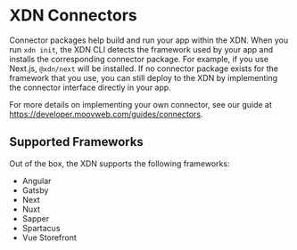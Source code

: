 # XDN Connectors

Connector packages help build and run your app within the XDN. When you run `xdn init`, the XDN CLI detects the framework used by your app and installs the corresponding connector package. For example, if you use Next.js, `@xdn/next` will be installed. If no connector package exists for the framework that you use, you can still deploy to the XDN by implementing the connector interface directly in your app.

For more details on implementing your own connector, see our guide at https://developer.moovweb.com/guides/connectors.

## Supported Frameworks

Out of the box, the XDN supports the following frameworks:

- Angular
- Gatsby
- Next
- Nuxt
- Sapper
- Spartacus
- Vue Storefront
